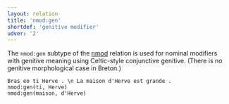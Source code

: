 ```yaml
---
layout: relation
title: 'nmod:gen'
shortdef: 'genitive modifier'
udver: '2'
---
```


The `nmod:gen` subtype of the [nmod]() relation is used for nominal modifiers with genitive
meaning using Celtic-style conjunctive genitive. (There is no genitive morphological case in
Breton.)

~~~ sdparse
Bras eo ti Herve . \n La maison d'Herve est grande .
nmod:gen(ti, Herve)
nmod:gen(maison, d'Herve)
~~~

<!-- Interlanguage links updated St lis 3 20:58:58 CET 2021 -->
